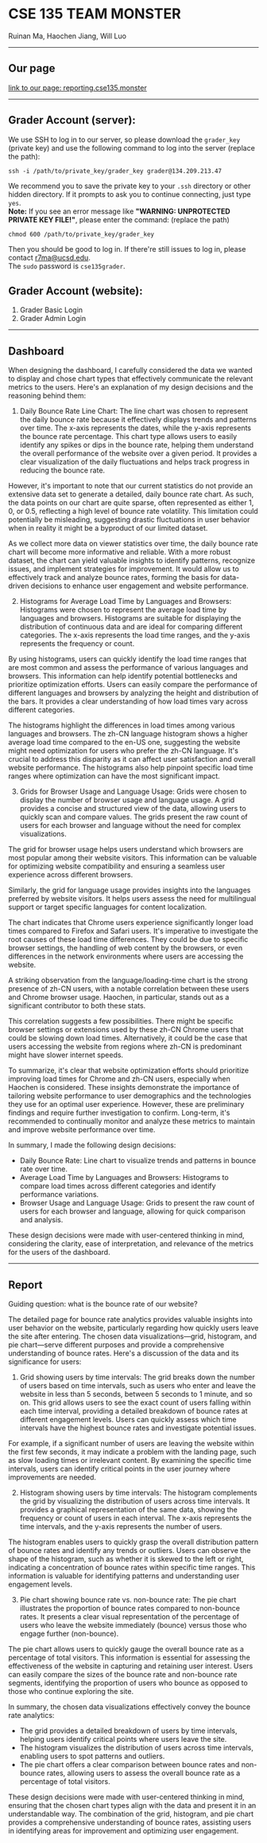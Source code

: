 # CSE 135 TEAM MONSTER
Ruinan Ma, Haochen Jiang, Will Luo

---
## Our page
[link to our page: reporting.cse135.monster](https://reporting.cse135.monster/)

---
## Grader Account (server):
We use SSH to log in to our server, so please download the `grader_key` (private key) and use the following command to log into the server (replace the path):  
```
ssh -i /path/to/private_key/grader_key grader@134.209.213.47
```
We recommend you to save the private key to your `.ssh` directory or other hidden directory.  If it prompts to ask you to continue connecting, just type `yes`.  
**Note:** If you see an error message like **"WARNING: UNPROTECTED PRIVATE KEY FILE!"**, please enter the command: (replace the path)
```
chmod 600 /path/to/private_key/grader_key
```
Then you should be good to log in. If there're still issues to log in, please contact r7ma@ucsd.edu.   
The `sudo` password is `cse135grader`.

## Grader Account (website):
<!-- TODO -->
1. Grader Basic Login
2. Grader Admin Login

---
## Dashboard
When designing the dashboard, I carefully considered the data we wanted to display and chose chart types that effectively communicate the relevant metrics to the users. Here's an explanation of my design decisions and the reasoning behind them:

1. Daily Bounce Rate Line Chart:
The line chart was chosen to represent the daily bounce rate because it effectively displays trends and patterns over time. The x-axis represents the dates, while the y-axis represents the bounce rate percentage. This chart type allows users to easily identify any spikes or dips in the bounce rate, helping them understand the overall performance of the website over a given period. It provides a clear visualization of the daily fluctuations and helps track progress in reducing the bounce rate.

However, it's important to note that our current statistics do not provide an extensive data set to generate a detailed, daily bounce rate chart. As such, the data points on our chart are quite sparse, often represented as either 1, 0, or 0.5, reflecting a high level of bounce rate volatility. This limitation could potentially be misleading, suggesting drastic fluctuations in user behavior when in reality it might be a byproduct of our limited dataset.

As we collect more data on viewer statistics over time, the daily bounce rate chart will become more informative and reliable. With a more robust dataset, the chart can yield valuable insights to identify patterns, recognize issues, and implement strategies for improvement. It would allow us to effectively track and analyze bounce rates, forming the basis for data-driven decisions to enhance user engagement and website performance.

2. Histograms for Average Load Time by Languages and Browsers:
Histograms were chosen to represent the average load time by languages and browsers. Histograms are suitable for displaying the distribution of continuous data and are ideal for comparing different categories. The x-axis represents the load time ranges, and the y-axis represents the frequency or count.

By using histograms, users can quickly identify the load time ranges that are most common and assess the performance of various languages and browsers. This information can help identify potential bottlenecks and prioritize optimization efforts. Users can easily compare the performance of different languages and browsers by analyzing the height and distribution of the bars. It provides a clear understanding of how load times vary across different categories.

The histograms highlight the differences in load times among various languages and browsers. The zh-CN language histogram shows a higher average load time compared to the en-US one, suggesting the website might need optimization for users who prefer the zh-CN language. It's crucial to address this disparity as it can affect user satisfaction and overall website performance. The histograms also help pinpoint specific load time ranges where optimization can have the most significant impact.

3. Grids for Browser Usage and Language Usage:
Grids were chosen to display the number of browser usage and language usage. A grid provides a concise and structured view of the data, allowing users to quickly scan and compare values. The grids present the raw count of users for each browser and language without the need for complex visualizations.

The grid for browser usage helps users understand which browsers are most popular among their website visitors. This information can be valuable for optimizing website compatibility and ensuring a seamless user experience across different browsers.

Similarly, the grid for language usage provides insights into the languages preferred by website visitors. It helps users assess the need for multilingual support or target specific languages for content localization.

The chart indicates that Chrome users experience significantly longer load times compared to Firefox and Safari users. It's imperative to investigate the root causes of these load time differences. They could be due to specific browser settings, the handling of web content by the browsers, or even differences in the network environments where users are accessing the website.

A striking observation from the language/loading-time chart is the strong presence of zh-CN users, with a notable correlation between these users and Chrome browser usage. Haochen, in particular, stands out as a significant contributor to both these stats.

This correlation suggests a few possibilities. There might be specific browser settings or extensions used by these zh-CN Chrome users that could be slowing down load times. Alternatively, it could be the case that users accessing the website from regions where zh-CN is predominant might have slower internet speeds.

To summarize, it's clear that website optimization efforts should prioritize improving load times for Chrome and zh-CN users, especially when Haochen is considered. These insights demonstrate the importance of tailoring website performance to user demographics and the technologies they use for an optimal user experience. However, these are preliminary findings and require further investigation to confirm. Long-term, it's recommended to continually monitor and analyze these metrics to maintain and improve website performance over time.


In summary, I made the following design decisions:

- Daily Bounce Rate: Line chart to visualize trends and patterns in bounce rate over time.
- Average Load Time by Languages and Browsers: Histograms to compare load times across different categories and identify performance variations.
- Browser Usage and Language Usage: Grids to present the raw count of users for each browser and language, allowing for quick comparison and analysis.

These design decisions were made with user-centered thinking in mind, considering the clarity, ease of interpretation, and relevance of the metrics for the users of the dashboard.

---
## Report
Guiding question: what is the bounce rate of our website? 

The detailed page for bounce rate analytics provides valuable insights into user behavior on the website, particularly regarding how quickly users leave the site after entering. The chosen data visualizations—grid, histogram, and pie chart—serve different purposes and provide a comprehensive understanding of bounce rates. Here's a discussion of the data and its significance for users:

1. Grid showing users by time intervals:
The grid breaks down the number of users based on time intervals, such as users who enter and leave the website in less than 5 seconds, between 5 seconds to 1 minute, and so on. This grid allows users to see the exact count of users falling within each time interval, providing a detailed breakdown of bounce rates at different engagement levels. Users can quickly assess which time intervals have the highest bounce rates and investigate potential issues.

For example, if a significant number of users are leaving the website within the first few seconds, it may indicate a problem with the landing page, such as slow loading times or irrelevant content. By examining the specific time intervals, users can identify critical points in the user journey where improvements are needed.

2. Histogram showing users by time intervals:
The histogram complements the grid by visualizing the distribution of users across time intervals. It provides a graphical representation of the same data, showing the frequency or count of users in each interval. The x-axis represents the time intervals, and the y-axis represents the number of users.

The histogram enables users to quickly grasp the overall distribution pattern of bounce rates and identify any trends or outliers. Users can observe the shape of the histogram, such as whether it is skewed to the left or right, indicating a concentration of bounce rates within specific time ranges. This information is valuable for identifying patterns and understanding user engagement levels.

3. Pie chart showing bounce rate vs. non-bounce rate:
The pie chart illustrates the proportion of bounce rates compared to non-bounce rates. It presents a clear visual representation of the percentage of users who leave the website immediately (bounce) versus those who engage further (non-bounce).

The pie chart allows users to quickly gauge the overall bounce rate as a percentage of total visitors. This information is essential for assessing the effectiveness of the website in capturing and retaining user interest. Users can easily compare the sizes of the bounce rate and non-bounce rate segments, identifying the proportion of users who bounce as opposed to those who continue exploring the site.

In summary, the chosen data visualizations effectively convey the bounce rate analytics:

- The grid provides a detailed breakdown of users by time intervals, helping users identify critical points where users leave the site.
- The histogram visualizes the distribution of users across time intervals, enabling users to spot patterns and outliers.
- The pie chart offers a clear comparison between bounce rates and non-bounce rates, allowing users to assess the overall bounce rate as a percentage of total visitors.

These design decisions were made with user-centered thinking in mind, ensuring that the chosen chart types align with the data and present it in an understandable way. The combination of the grid, histogram, and pie chart provides a comprehensive understanding of bounce rates, assisting users in identifying areas for improvement and optimizing user engagement.